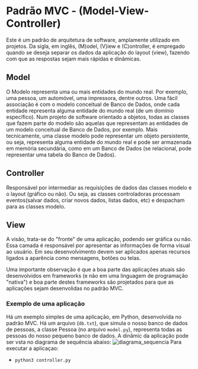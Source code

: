 # Padrão MVC - (Model-View-Controller)
Este é um padrão de arquitetura de software, amplamente utilizado em projetos. Da sigla, em inglẽs, (M)odel, (V)iew e (C)ontroller, é empregado quando se deseja separar os dados da aplicação do layout (view), fazendo com que as respostas sejam mais rápidas e dinâmicas.

## Model
O Modelo representa uma ou mais entidades do mundo real. Por exemplo, uma pessoa, um automóvel, uma impressora, dentre outros. Uma fácil associação é com o  modelo conceitual de Banco de Dados, onde cada entidade representa alguma entidade do mundo real (de um domínio específico). Num projeto de software orientado a objetos, todas as classes que fazem parte do modelo são aquelas que representam as entidades de um modelo conceitual de Banco de Dados, por exemplo. Mais tecnicamente, uma classe modelo pode representar um objeto persistente, ou seja, representa alguma entidade do mundo real e pode ser armazenada em memória secundária, como em um Banco de Dados (se relacional, pode representar uma tabela do Banco de Dados). 

## Controller
Responsável por intermediar as requisições de dados das classes modelo e o layout (gráfico ou não). Ou seja, as classes controladoras processam eventos(salvar dados, criar novos dados, listas dados, etc) e despacham para as classes modelo.

## View
A visão, trata-se do "fronte" de uma aplicação, podendo ser gráfica ou não. Essa camada é responsável por apresentar as informações de forma visual ao usuário. Em seu desenvolvimento devem ser aplicados apenas recursos ligados a aparência como mensagens, botões ou telas. 

Uma importante observação é que a boa parte das aplicações atuais são desenvolvidos em frameworks (e não em uma linguagem de programação "nativa") e boa parte destes frameworks são projetados para que as aplicações sejam desenvolidas no padrão MVC.

### Exemplo de uma aplicação
Há um exemplo simples de uma aplicação, em Python, desenvolvida no padrão MVC. Há um arquivo (`db.txt`), que simula o nosso banco de dados de pessoas, a classe Pessoa (no arquivo `model.py`), representa todas as pessoas do nosso pequeno banco de dados. A dinâmic da aplicação pode ser vsta no diagrama de sequência abaixo:
![diagrama_sequencia]([https://upload.wikimedia.org/wikipedia/commons/7/75/Unicast.svg](https://github.com/mvscti/GTI04043-PADROES-DE-PROJETOS-DE-SOFTWARE/blob/main/MVC/mvc_modelo.png))
Para executar a aplicaçao:
* `python3 controller.py`

